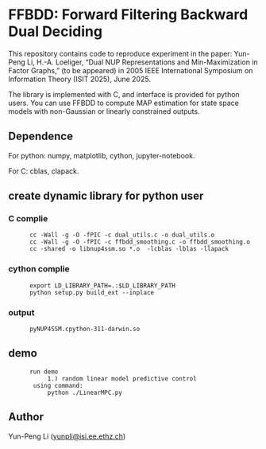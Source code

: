 # FFBDD: Forward Filtering Backward Dual Deciding

This repository contains code to reproduce experiment in the paper:
Yun-Peng Li, H.-A. Loeliger, “Dual NUP Representations and Min-Maximization in Factor Graphs,” 
(to be appeared) in 2005 IEEE International Symposium on Information Theory (ISIT 2025),
June 2025. 

The library is implemented with C, and interface is provided for python users. You can use FFBDD
to compute MAP estimation for state space models with non-Gaussian or linearly constrained outputs.

## Dependence

For python: numpy, matplotlib, cython, jupyter-notebook.

For C: cblas, clapack.

## create dynamic library for python user

### C complie

          cc -Wall -g -O -fPIC -c dual_utils.c -o dual_utils.o 
          cc -Wall -g -O -fPIC -c ffbdd_smoothing.c -o ffbdd_smoothing.o
          cc -shared -o libnup4ssm.so *.o  -lcblas -lblas -llapack

### cython complie

          export LD_LIBRARY_PATH=.:$LD_LIBRARY_PATH
          python setup.py build_ext --inplace

### output

          pyNUP4SSM.cpython-311-darwin.so


## demo 

          run demo
               1.) random linear model predictive control
           using command: 
               python ./LinearMPC.py
         
           

## Author 
   Yun-Peng Li (yunpli@isi.ee.ethz.ch)
